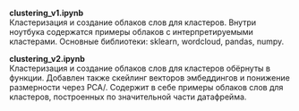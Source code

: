**clustering_v1.ipynb** <br>Кластеризация и создание облаков слов для кластеров. Внутри ноутбука содержатся примеры облаков с интерпретируемыми кластерами. Основные библиотеки: sklearn, wordcloud, pandas, numpy.<br/>

**clustering_v2.ipynb** <br>Кластеризация и создание облаков слов для кластеров обёрнуты в функции. Добавлен также скейлинг векторов эмбеддингов и понижение размерности через PCA/. Содержит в себе примеры облаков слов для кластеров, построенных по значительной части датафрейма.<br/>
